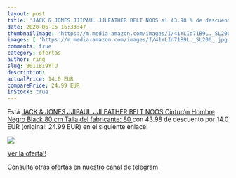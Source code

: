 ```yaml
---
layout: post
title: 'JACK & JONES JJIPAUL JJLEATHER BELT NOOS al 43.98 % de descuento'
date: 2020-06-15 16:33:47
thumbnailImage: 'https://m.media-amazon.com/images/I/41YLId71B9L._SL200_.jpg'
images: [ 'https://m.media-amazon.com/images/I/41YLId71B9L._SL200_.jpg' ]
comments: true
category: ofertas
author: ring
slug: B01IBI9YTU
description:
actualPrice: 14.0 EUR
comparePrice: 24.99 EUR
inStock: true
---
```


Está [JACK & JONES JJIPAUL JJLEATHER BELT NOOS  Cinturón Hombre  Negro  Black   80 cm  Talla del fabricante: 80 ](https://www.amazon.com/dp/B01IBI9YTU/?tag=redken08-20) con 43.98 de descuento por 14.0 EUR (original: 24.99 EUR) en el siguiente enlace!

[![](https://m.media-amazon.com/images/I/41YLId71B9L._SL200_.jpg)](https://www.amazon.com/dp/B01IBI9YTU/?tag=redken08-20)

[Ver la oferta!!](https://www.amazon.com/dp/B01IBI9YTU/?tag=redken08-20)

[Consulta otras ofertas en nuestro canal de telegram](https://t.me/s/ofertas25)
